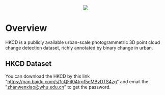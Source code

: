 <p align="center">
   <img src="HKCD2.png" >      
</p>

# Overview

HKCD is a publicly available urban-scale photogrammetric 3D point cloud change detection dataset, richly annotated by binary change in urban.

## HKCD Dataset

You can download the HKCD by this link "https://pan.baidu.com/s/1cQFjI04trgf5eMBvDTS4zg" and email the "zhanwenxiao@whu.edu.cn" to get the password.
